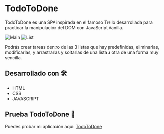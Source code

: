 # TodoToDone

TodoToDone es una SPA inspirada en el famoso Trello desarrollada para practicar la manipulación del DOM con JavaScript Vanilla.

![Main](https://i.ibb.co/CMZZBNR/todo1.png)
![List](https://i.ibb.co/pWDmHCq/todo2.png)

Podrás crear tareas dentro de las 3 listas que hay predefinidas, eliminarlas, modificarlas, y arrastrarlas y soltarlas de una lista a otra de una forma muy sencilla.

## Desarrollado con 🛠️

* HTML
* CSS
* JAVASCRIPT

## Prueba TodoToDone 📌

Puedes probar mi aplicación aquí: [TodoToDone](https://carlosmico.github.io/TodoToDone)
